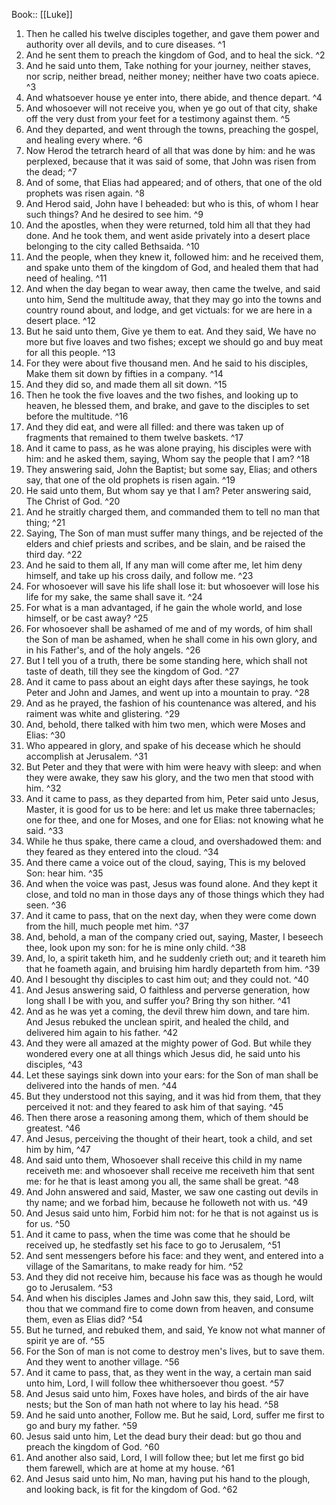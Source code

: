  Book:: [[Luke]]
 1. Then he called his twelve disciples together, and gave them power and authority over all devils, and to cure diseases. ^1
 2. And he sent them to preach the kingdom of God, and to heal the sick. ^2
 3. And he said unto them, Take nothing for your journey, neither staves, nor scrip, neither bread, neither money; neither have two coats apiece. ^3
 4. And whatsoever house ye enter into, there abide, and thence depart. ^4
 5. And whosoever will not receive you, when ye go out of that city, shake off the very dust from your feet for a testimony against them. ^5
 6. And they departed, and went through the towns, preaching the gospel, and healing every where. ^6
 7. Now Herod the tetrarch heard of all that was done by him: and he was perplexed, because that it was said of some, that John was risen from the dead; ^7
 8. And of some, that Elias had appeared; and of others, that one of the old prophets was risen again. ^8
 9. And Herod said, John have I beheaded: but who is this, of whom I hear such things? And he desired to see him. ^9
 10. And the apostles, when they were returned, told him all that they had done. And he took them, and went aside privately into a desert place belonging to the city called Bethsaida. ^10
 11. And the people, when they knew it, followed him: and he received them, and spake unto them of the kingdom of God, and healed them that had need of healing. ^11
 12. And when the day began to wear away, then came the twelve, and said unto him, Send the multitude away, that they may go into the towns and country round about, and lodge, and get victuals: for we are here in a desert place. ^12
 13. But he said unto them, Give ye them to eat. And they said, We have no more but five loaves and two fishes; except we should go and buy meat for all this people. ^13
 14. For they were about five thousand men. And he said to his disciples, Make them sit down by fifties in a company. ^14
 15. And they did so, and made them all sit down. ^15
 16. Then he took the five loaves and the two fishes, and looking up to heaven, he blessed them, and brake, and gave to the disciples to set before the multitude. ^16
 17. And they did eat, and were all filled: and there was taken up of fragments that remained to them twelve baskets. ^17
 18. And it came to pass, as he was alone praying, his disciples were with him: and he asked them, saying, Whom say the people that I am? ^18
 19. They answering said, John the Baptist; but some say, Elias; and others say, that one of the old prophets is risen again. ^19
 20. He said unto them, But whom say ye that I am? Peter answering said, The Christ of God. ^20
 21. And he straitly charged them, and commanded them to tell no man that thing; ^21
 22. Saying, The Son of man must suffer many things, and be rejected of the elders and chief priests and scribes, and be slain, and be raised the third day. ^22
 23. And he said to them all, If any man will come after me, let him deny himself, and take up his cross daily, and follow me. ^23
 24. For whosoever will save his life shall lose it: but whosoever will lose his life for my sake, the same shall save it. ^24
 25. For what is a man advantaged, if he gain the whole world, and lose himself, or be cast away? ^25
 26. For whosoever shall be ashamed of me and of my words, of him shall the Son of man be ashamed, when he shall come in his own glory, and in his Father's, and of the holy angels. ^26
 27. But I tell you of a truth, there be some standing here, which shall not taste of death, till they see the kingdom of God. ^27
 28. And it came to pass about an eight days after these sayings, he took Peter and John and James, and went up into a mountain to pray. ^28
 29. And as he prayed, the fashion of his countenance was altered, and his raiment was white and glistering. ^29
 30. And, behold, there talked with him two men, which were Moses and Elias: ^30
 31. Who appeared in glory, and spake of his decease which he should accomplish at Jerusalem. ^31
 32. But Peter and they that were with him were heavy with sleep: and when they were awake, they saw his glory, and the two men that stood with him. ^32
 33. And it came to pass, as they departed from him, Peter said unto Jesus, Master, it is good for us to be here: and let us make three tabernacles; one for thee, and one for Moses, and one for Elias: not knowing what he said. ^33
 34. While he thus spake, there came a cloud, and overshadowed them: and they feared as they entered into the cloud. ^34
 35. And there came a voice out of the cloud, saying, This is my beloved Son: hear him. ^35
 36. And when the voice was past, Jesus was found alone. And they kept it close, and told no man in those days any of those things which they had seen. ^36
 37. And it came to pass, that on the next day, when they were come down from the hill, much people met him. ^37
 38. And, behold, a man of the company cried out, saying, Master, I beseech thee, look upon my son: for he is mine only child. ^38
 39. And, lo, a spirit taketh him, and he suddenly crieth out; and it teareth him that he foameth again, and bruising him hardly departeth from him. ^39
 40. And I besought thy disciples to cast him out; and they could not. ^40
 41. And Jesus answering said, O faithless and perverse generation, how long shall I be with you, and suffer you? Bring thy son hither. ^41
 42. And as he was yet a coming, the devil threw him down, and tare him. And Jesus rebuked the unclean spirit, and healed the child, and delivered him again to his father. ^42
 43. And they were all amazed at the mighty power of God. But while they wondered every one at all things which Jesus did, he said unto his disciples, ^43
 44. Let these sayings sink down into your ears: for the Son of man shall be delivered into the hands of men. ^44
 45. But they understood not this saying, and it was hid from them, that they perceived it not: and they feared to ask him of that saying. ^45
 46. Then there arose a reasoning among them, which of them should be greatest. ^46
 47. And Jesus, perceiving the thought of their heart, took a child, and set him by him, ^47
 48. And said unto them, Whosoever shall receive this child in my name receiveth me: and whosoever shall receive me receiveth him that sent me: for he that is least among you all, the same shall be great. ^48
 49. And John answered and said, Master, we saw one casting out devils in thy name; and we forbad him, because he followeth not with us. ^49
 50. And Jesus said unto him, Forbid him not: for he that is not against us is for us. ^50
 51. And it came to pass, when the time was come that he should be received up, he stedfastly set his face to go to Jerusalem, ^51
 52. And sent messengers before his face: and they went, and entered into a village of the Samaritans, to make ready for him. ^52
 53. And they did not receive him, because his face was as though he would go to Jerusalem. ^53
 54. And when his disciples James and John saw this, they said, Lord, wilt thou that we command fire to come down from heaven, and consume them, even as Elias did? ^54
 55. But he turned, and rebuked them, and said, Ye know not what manner of spirit ye are of. ^55
 56. For the Son of man is not come to destroy men's lives, but to save them. And they went to another village. ^56
 57. And it came to pass, that, as they went in the way, a certain man said unto him, Lord, I will follow thee whithersoever thou goest. ^57
 58. And Jesus said unto him, Foxes have holes, and birds of the air have nests; but the Son of man hath not where to lay his head. ^58
 59. And he said unto another, Follow me. But he said, Lord, suffer me first to go and bury my father. ^59
 60. Jesus said unto him, Let the dead bury their dead: but go thou and preach the kingdom of God. ^60
 61. And another also said, Lord, I will follow thee; but let me first go bid them farewell, which are at home at my house. ^61
 62. And Jesus said unto him, No man, having put his hand to the plough, and looking back, is fit for the kingdom of God. ^62
